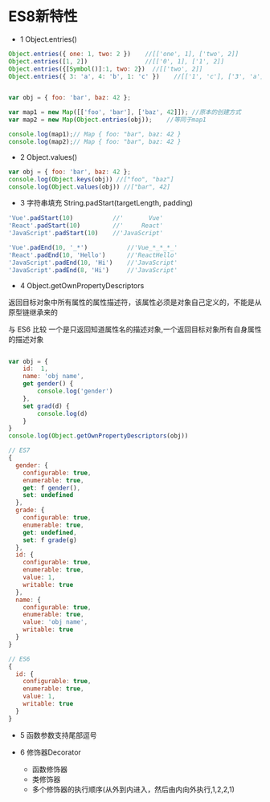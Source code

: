 # ES8新特性

+ 1 Object.entries()

```js
Object.entries({ one: 1, two: 2 })    //[['one', 1], ['two', 2]]
Object.entries([1, 2])                //[['0', 1], ['1', 2]]
Object.entries({[Symbol()]:1, two: 2})  //[['two', 2]]
Object.entries({ 3: 'a', 4: 'b', 1: 'c' })    //[['1', 'c'], ['3', 'a'], ['4', 'b']]


var obj = { foo: 'bar', baz: 42 };

var map1 = new Map([['foo', 'bar'], ['baz', 42]]); //原本的创建方式
var map2 = new Map(Object.entries(obj));    //等同于map1

console.log(map1);// Map { foo: "bar", baz: 42 }
console.log(map2);// Map { foo: "bar", baz: 42 }

```

+ 2  Object.values()
```js
var obj = { foo: 'bar', baz: 42 };
console.log(Object.keys(obj)) //["foo", "baz"]
console.log(Object.values(obj)) //["bar", 42]
```

+ 3 字符串填充 String.padStart(targetLength, padding)

```js
'Vue'.padStart(10)           //'       Vue'
'React'.padStart(10)         //'     React'
'JavaScript'.padStart(10)    //'JavaScript'

'Vue'.padEnd(10, '_*')           //'Vue_*_*_*_'
'React'.padEnd(10, 'Hello')      //'ReactHello'
'JavaScript'.padEnd(10, 'Hi')    //'JavaScript'
'JavaScript'.padEnd(8, 'Hi')     //'JavaScript'

```

+ 4 Object.getOwnPropertyDescriptors

返回目标对象中所有属性的属性描述符，该属性必须是对象自己定义的，不能是从原型链继承来的

与 ES6 比较 一个是只返回知道属性名的描述对象,一个返回目标对象所有自身属性的描述对象

```js

var obj = {
    id:  1,
    name: 'obj name',
    get gender() {
        console.log('gender')
    },
    set grad(d) {
        console.log(d)
    }
}
console.log(Object.getOwnPropertyDescriptors(obj))

// ES7   
{
  gender: {
    configurable: true,
    enumerable: true,
    get: f gender(),
    set: undefined
  },
  grade: {
    configurable: true,
    enumerable: true,
    get: undefined,
    set: f grade(g)
  },
  id: {
    configurable: true,
    enumerable: true,
    value: 1,
    writable: true
  },
  name: {
    configurable: true,
    enumerable: true,
    value: 'obj name',
    writable: true
  }
}

// ES6
{
  id: {
    configurable: true,
    enumerable: true,
    value: 1,
    writable: true
  }
}
```

+ 5 函数参数支持尾部逗号

+ 6 修饰器Decorator

   + 函数修饰器
   + 类修饰器
   + 多个修饰器的执行顺序(从外到内进入，然后由内向外执行,1,2,2,1)
